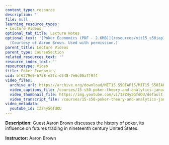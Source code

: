 ```yaml
---
content_type: resource
description: ''
file: null
learning_resource_types:
- Lecture Videos
optional_tab_title: Lecture Notes
optional_text: '[Poker Economics (PDF - 2.6MB)](resources/mit15_s50iap15_l6_pokerecon)
  (Courtesy of Aaron Brown. Used with permission.)'
parent_title: Lecture Videos
parent_type: CourseSection
related_resources_text: ''
resource_index_text: ''
resourcetype: Video
title: Poker Economics
uid: bf6279e0-6758-e2fc-d548-7e6c06a7f9f4
video_files:
  archive_url: https://archive.org/download/MIT15.S50IAP15/MIT15_S50IAP15_lec06_300k.mp4
  video_captions_file: /courses/15-s50-poker-theory-and-analytics-january-iap-2015/4a4b4ee9891f50d5824ce0efebfaa252_IZZ4y5GfdOU.vtt
  video_thumbnail_file: https://img.youtube.com/vi/IZZ4y5GfdOU/default.jpg
  video_transcript_file: /courses/15-s50-poker-theory-and-analytics-january-iap-2015/3faa54378dcb6c1f8ab8ad9be02b0ad3_IZZ4y5GfdOU.pdf
video_metadata:
  youtube_id: IZZ4y5GfdOU
---
```


**Description:** Guest Aaron Brown discusses the history of poker, its influence on futures trading in nineteenth century United States.

**Instructor:** Aaron Brown